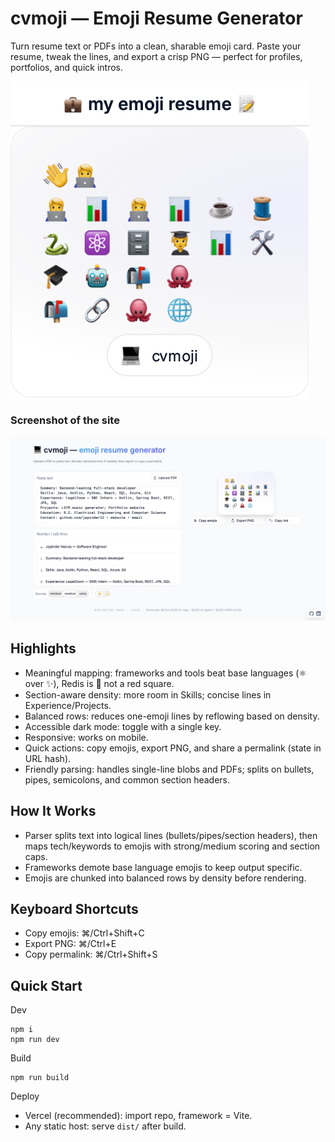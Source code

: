 # cvmoji — Emoji Resume Generator

Turn resume text or PDFs into a clean, sharable emoji card. Paste your resume, tweak the lines, and export a crisp PNG — perfect for profiles, portfolios, and quick intros.


![cvmoji resume](./cvmoji.png)

### Screenshot of the site
![cvmoji screenshot](./cvmoji-ss.png)



## Highlights
- Meaningful mapping: frameworks and tools beat base languages (⚛️ over ✨), Redis is 🧱 not a red square.
- Section-aware density: more room in Skills; concise lines in Experience/Projects.
- Balanced rows: reduces one-emoji lines by reflowing based on density.
- Accessible dark mode: toggle with a single key.
- Responsive: works on mobile.
- Quick actions: copy emojis, export PNG, and share a permalink (state in URL hash).
- Friendly parsing: handles single-line blobs and PDFs; splits on bullets, pipes, semicolons, and common section headers.

## How It Works
- Parser splits text into logical lines (bullets/pipes/section headers), then maps tech/keywords to emojis with strong/medium scoring and section caps.
- Frameworks demote base language emojis to keep output specific.
- Emojis are chunked into balanced rows by density before rendering.

## Keyboard Shortcuts
- Copy emojis: ⌘/Ctrl+Shift+C
- Export PNG: ⌘/Ctrl+E
- Copy permalink: ⌘/Ctrl+Shift+S


## Quick Start

Dev
```
npm i
npm run dev
```

Build
```
npm run build
```

Deploy
- Vercel (recommended): import repo, framework = Vite.
- Any static host: serve `dist/` after build.
